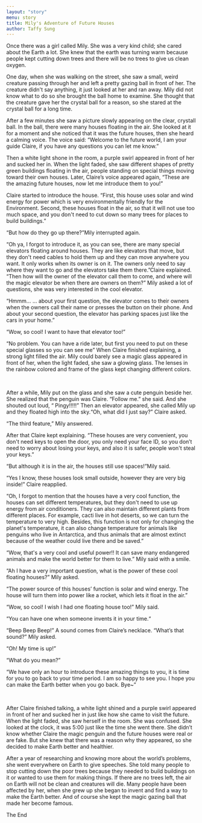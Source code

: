 ```yaml
---
layout: "story"
menu: story
title: Mily's Adventure of Future Houses
author: Taffy Sung
---
```





  
Once there was a girl called Mily. She was a very kind child; she cared about the Earth a lot. She knew that the earth was turning warm because people kept cutting down trees and there will be no trees to give us clean oxygen.

One day, when she was walking on the street, she saw a small, weird creature passing through her and left a pretty gazing ball in front of her. The creature didn't say anything, it just looked at her and ran away. Mily did not know what to do so she brought the ball home to examine. She thought that the creature gave her the crystal ball for a reason, so she stared at the crystal ball for a long time.

After a few minutes she saw a picture slowly appearing on the clear, crystall ball. In the ball, there were many houses floating in the air. She looked at it for a moment and she noticed that it was the future houses, then she heard a calming voice. The voice said:
“Welcome to the future world, I am your guide Claire, if you have any questions you can let me know.” 

Then a white light shone in the room, a purple swirl appeared in front of her and sucked her in. When the light faded, she saw different shapes of pretty green buildings floating in the air, people standing on special things moving toward their own houses. Later, Claire’s voice appeared again, 
“These are the amazing future houses, now let me introduce them to you!”

Claire started to introduce the house. “First, this house uses solar and wind energy for power which is very environmentally friendly for the Environment. Second, these houses float in the air, so that it will not use too much space, and you don't need to cut down so many trees for places to build buildings.” 

“But how do they go up there?”Mily interrupted again. 

“Oh ya, I forgot to introduce it, as you can see, there are many special elevators floating around houses. They are like elevators that move, but they don't need cables to hold them up and they can move anywhere you want. It only works when its owner is on it. The owners only need to say where they want to go and the elevators take them there.”Claire explained. “Then how will the owner of the elevator call them to come, and where will the magic elevator be when there are owners on them?” Mily asked a lot of questions, she was very interested in the cool elevator. 

“Hmmm… … about your first question, the elevator comes to their owners when the owners call their name or presses the button on their phone. And about your second question, the elevator has parking spaces just like the cars in your home.” 

“Wow, so cool! I want to have that elevator too!” 

“No problem. You can have a ride later, but first you need to put on these special glasses so you can see me” When Claire finished explaining, a strong light filled the air. Mily could barely see a magic glass appeared in front of her, when the light faded, she saw a glowing glass. The lenses in the rainbow colored and frame of the glass kept changing different colors. 

&nbsp;

After a while, Mily put on the glass and she saw a cute penguin beside her. She realized that the penguin was Claire. “Follow me.” she said. And she shouted out loud, “ Pingy!!!!!” Then an elevator appeared, she called Mily up and they floated high into the sky.“Oh, what did I just say?” Claire asked. 

“The third feature,” Mily answered. 

After that Claire kept explaining. “These houses are very convenient, you don't need keys to open the door, you only need your face ID, so you don’t need to worry about losing your keys, and also it is safer, people won't steal your keys.” 

“But although it is in the air, the houses still use spaces!”Mily said. 

“Yes I know, these houses look small outside, however they are very big inside!” Claire reapplied. 

“Oh, I forgot to mention that the houses have a very cool function, the houses can set different temperatures, but they don't need to use up energy from air conditioners. They can also maintain different plants from different places. For example, cacti live in hot deserts, so we can turn the temperature to very high. Besides, this function is not only for changing the planet's temperature, it can also change temperature for animals like penguins who live in Antarctica, and thus animals that are almost extinct because of the weather could live there and be saved.” 

“Wow, that's a very cool and useful power!! It can save many endangered animals and make the world better for them to live.” Mily said with a smile.

“Ah I have a very important question, what is the power of these cool floating houses?” Mily asked.

“The power source of this houses’ function is solar and wind energy. The house will turn them into power like a rocket, which lets it float in the air.”

 “Wow, so cool! I wish I had one floating house too!” Mily said.
 
“You can have one when someone invents it in your time.“

“Beep Beep Beep!” A sound comes from Claire’s necklace. “What’s that sound?” Mily asked. 

“Oh! My time is up!” 

“What do you mean?” 

“We have only an hour to introduce these amazing things to you, it is time for you to go back to your time period. I am so happy to see you. I hope you can make the Earth better when you go back. Bye~” 

&nbsp;

After Claire finished talking, a white light shined and a purple swirl appeared in front of her and sucked her in just like how she came to visit the future. When the light faded, she saw herself in the room. She was confused. She looked at the clock, it was 5:00 just like the time she went there. She didn’t know whether Claire the magic penguin and the future houses were real or are fake. But she knew that there was a reason why they appeared, so she decided to make Earth better and healthier. 

After a year of researching and knowing more about the world’s problems, she went everywhere on Earth to give speeches. She told many people to stop cutting down the poor trees because they needed to build buildings on it or wanted to use them for making things. If there are no trees left, the air on Earth will not be clean and creatures will die. Many people have been affected by her, when she grew up she began to invent and find a way to make the Earth better. And of course she kept the magic gazing ball that made her become famous.

The End


